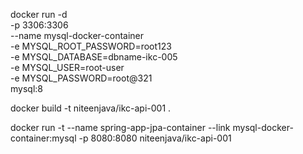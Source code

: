 docker run -d \
      -p 3306:3306 \
     --name mysql-docker-container \
     -e MYSQL_ROOT_PASSWORD=root123 \
     -e MYSQL_DATABASE=dbname-ikc-005 \
     -e MYSQL_USER=root-user \
     -e MYSQL_PASSWORD=root@321 \
        mysql:8

docker build -t niteenjava/ikc-api-001 .

docker run -t --name spring-app-jpa-container --link mysql-docker-container:mysql -p 8080:8080 niteenjava/ikc-api-001